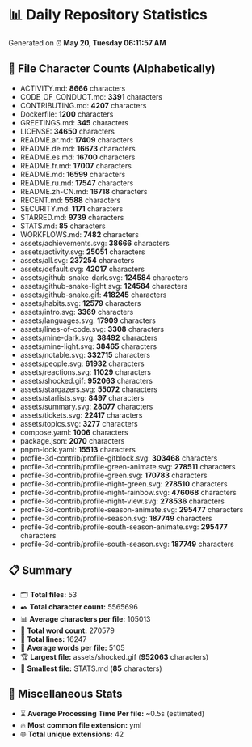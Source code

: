 # 📊 Daily Repository Statistics
Generated on ⏰ **May 20, Tuesday 06:11:57 AM**

## 📂 File Character Counts (Alphabetically)
- ACTIVITY.md: **8666** characters
- CODE_OF_CONDUCT.md: **3391** characters
- CONTRIBUTING.md: **4207** characters
- Dockerfile: **1200** characters
- GREETINGS.md: **345** characters
- LICENSE: **34650** characters
- README.ar.md: **17409** characters
- README.de.md: **16673** characters
- README.es.md: **16700** characters
- README.fr.md: **17007** characters
- README.md: **16599** characters
- README.ru.md: **17547** characters
- README.zh-CN.md: **16718** characters
- RECENT.md: **5588** characters
- SECURITY.md: **1171** characters
- STARRED.md: **9739** characters
- STATS.md: **85** characters
- WORKFLOWS.md: **7482** characters
- assets/achievements.svg: **38666** characters
- assets/activity.svg: **25051** characters
- assets/all.svg: **237254** characters
- assets/default.svg: **42017** characters
- assets/github-snake-dark.svg: **124584** characters
- assets/github-snake-light.svg: **124584** characters
- assets/github-snake.gif: **418245** characters
- assets/habits.svg: **12579** characters
- assets/intro.svg: **3369** characters
- assets/languages.svg: **17909** characters
- assets/lines-of-code.svg: **3308** characters
- assets/mine-dark.svg: **38492** characters
- assets/mine-light.svg: **38465** characters
- assets/notable.svg: **332715** characters
- assets/people.svg: **61932** characters
- assets/reactions.svg: **11029** characters
- assets/shocked.gif: **952063** characters
- assets/stargazers.svg: **55072** characters
- assets/starlists.svg: **8497** characters
- assets/summary.svg: **28077** characters
- assets/tickets.svg: **22417** characters
- assets/topics.svg: **3277** characters
- compose.yaml: **1006** characters
- package.json: **2070** characters
- pnpm-lock.yaml: **15513** characters
- profile-3d-contrib/profile-gitblock.svg: **303468** characters
- profile-3d-contrib/profile-green-animate.svg: **278511** characters
- profile-3d-contrib/profile-green.svg: **170783** characters
- profile-3d-contrib/profile-night-green.svg: **278510** characters
- profile-3d-contrib/profile-night-rainbow.svg: **476068** characters
- profile-3d-contrib/profile-night-view.svg: **278536** characters
- profile-3d-contrib/profile-season-animate.svg: **295477** characters
- profile-3d-contrib/profile-season.svg: **187749** characters
- profile-3d-contrib/profile-south-season-animate.svg: **295477** characters
- profile-3d-contrib/profile-south-season.svg: **187749** characters

## 📋 Summary
- 🗂️ **Total files:** 53
- ✒️ **Total character count:** 5565696
- 📊 **Average characters per file:** 105013
- 📝 **Total word count:** 270579
- 🧾 **Total lines:** 16247
- 📐 **Average words per file:** 5105
- 🏆 **Largest file:** assets/shocked.gif (**952063** characters)
- 🥉 **Smallest file:** STATS.md (**85** characters)

## 🌟 Miscellaneous Stats
- ⌛ **Average Processing Time Per file:** ~0.5s (estimated)
- 🔥 **Most common file extension:** yml
- 🌐 **Total unique extensions:** 42
